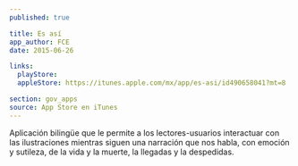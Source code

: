 ```yaml
---
published: true

title: Es así 
app_author: FCE
date: 2015-06-26

links:
  playStore: 
  appleStore: https://itunes.apple.com/mx/app/es-asi/id490658041?mt=8

section: gov_apps
source: App Store en iTunes
---
```

Aplicación bilingüe que le permite a los lectores-usuarios interactuar con las ilustraciones mientras siguen una narración que nos habla, con emoción y sutileza, de la vida y la muerte, la llegadas y la despedidas.
